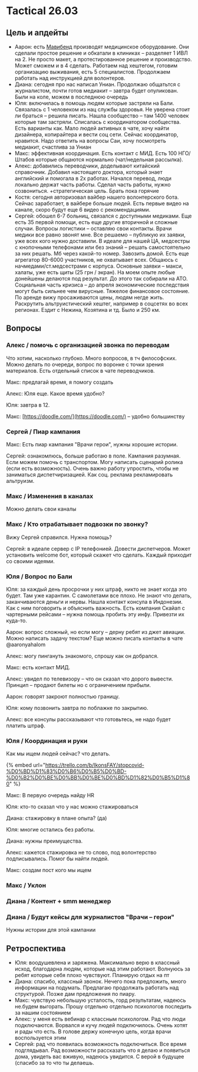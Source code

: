 # Tactical 26.03

## Цель и апдейты

* Аарон: есть [Мавибенд](https://covid19.mawi.band/) производят медицинское оборудование. Они сделали простое решение и обкатали в клиниках – разделяет 1 ИВЛ на 2. Не просто макет, а протестированное решение и производство. Может сможем и в 4 сделать. Работаем над хештегом, готовим организацию выживания, есть 5 специалистов. Продолжаем работать над инструкцией для волонтеров. 
* Диана: сегодня про нас написал Униан. Продолжаю общатьтся с журналистом, почти готов медиакит – завтра будет опуликован. Были на коле, можем в последнюю очередь
* Юля: включилась в помощь людям которые застряли на Бали. Связалась с 1 человеком из нац службы здоровья. Не уверена стоит ли браться – решила писать. Нашла сообщество – там 1400 человек которые там застряли. Списалась с координатором сообщества. Есть варианты как. Мало людей активных в чате, хочу найти дизайнера, копирайтера и вести соц сети. Сейчас координатор, нравится. Надо ответить на вопросы Саи, хочу посмотреть медиакит, счастлива за Униан
* Макс: эффективная координация. Есть контакт с МИД. Есть 100 НГО/Штабов которые общаются нормально \(чат/недельная рассылка\).
* Алекс: добавились переводчики, доделывают китайский справочник. Добавил настоящего доктора, который знает английский и помогала в 2х работах. Начался перевод, люди локально держат часть работы. Сделал часть работы, нужно созвониться. +стратегическая цель. Брать пока горячие
* Костя: сегодня авторизовал вайбер нашего волонтерского бота. Сейчас заработает, в вайбере больше людей. Есть первые видео на канале, скоро будут еще 6 видео с рекомендациями.
* Сергей: обошел 6-7 больниц, связался с доступными медиками. Еще есть 35 первой помощи, есть еще другие вторичной и сложные случаи. Вопросы логистики – оставляю свои контакты. Врачи медики все равно звонят мне. Все решаемо – публикую их заявки, уже всех кого нужно доставили. В идеале для нашей ЦА, медсестры с кнопочными телефонами или без знаний – решать самостоятельно за них решать. Мб через какой-то номер. Завозить домой. Есть еще агрегатор 80-6000 участников, не охватывает всех. Общаюсь с начмедами/ст.медсестрами с корпуса. Основные заявки – макси, халаты, уже есть щиты \(25 грн / экран\). На моем опыте любые донейшены делаются под результат. До этого так собирали на АТО. Социальная часть кризиса – до апреля экономические последствия могут быть сильнее чем вирусные. Тяжелое финансовое состояние. По аренде вижу просаживаются цены, людям негде жить. Раскрутить альтруистический хештег, например в соцсетях во всех регионах. Ездит с Нежина, Козятина и тд. Было и 250 км.

## Вопросы

### Алекс / помочь с организацией звонка по переводам

Что хотим, насколько глубоко. Много вопросов, в тч философских. Можно делать по очереди, вопрос по воронке с точки зрения материалов. Есть отдельный список в чате переводчиков. 

Макс: предлагай время, я помогу создать

Алекс: Юля еще. Какое время удобно?

Юля: завтра в 12.

Макс: [https://doodle.com/](https://doodle.com/) – удобно большинству

### Сергей / Пиар кампания

Макс: Есть пиар кампания "Врачи герои", нужны хорошие истории.

Сергей: ознакомлюсь, больше работаю в поле. Кампания разумная. Если можем помочь с транспортом. Могу написать сценарий ролика \(если есть возможность\). Очень важно работу упростить, чтобы не заниматься диспетчиризацией. Как соц. реклама рекламировать альтруизм.

### Макс / Изменения в каналах

Можно делать свои каналы

### Макс / Кто отрабатывает подвозки по звонку?

Вижу Сергей справился. Нужна помощь?

Сергей: в идеале сервер с IP телефонией. Довести диспетчеров. Может установить welcome бот, который скажет что сделать. Каждый приходит со своими идеями. 

### Юля / Вопрос по Бали

Юля: за каждый день просрочки у них штраф, никто не знает когда это будет. Там уже карантин. С самолетами все плохо. Не знают что делать, заканчиваются деньги и нервы. Нашла контакт консула в Индонезии. Как с ним поговорить и объяснить важность. Есть компания Скайап с чартерными рейсами – нужна помощь пробить эту инфу. Привезти их куда-то.

Аарон: вопрос сложный, но если могу – дерну ребят из джет авиации. Можно написать задачу текстом? Еще можно писать контакты в чате @aaronyahalom

Алекс: могу пингануть знакомого, спрошу как он добрался.

Макс: есть контакт МИД. 

Алекс: увидел по телевизору – что он сказал что дорого вывести. Принцип – продают билеты но с ограничением прибыли.

Аарон: говорят закроют полностью границу.

Юля: кому позвонить завтра по поблажке по закрытию.

Алекс: все консулы рассказывают что готовьтесь, не надо будет платить штраф.

### Юля / Координация и руки

Как мы ищем людей сейчас? что делать.

{% embed url="https://trello.com/b/IkonsFAY/stopcovid-%D0%BD%D1%83%D0%B6%D0%B5%D0%BD-%D0%B2%D0%BE%D0%BB%D0%BE%D0%BD%D1%82%D0%B5%D1%80" %}

Макс: В первую очередь найду HR

Юля: кто-то сказал что у нас можно стажироваться

Диана: стажировку в плане опыта? \(да\)

Юля: многие остались без работы.

Диана: нужны преимущества.

Алекс: кажется стажировка не то слово, под волонтерство подписывались. Помог бы найти людей.

Макс: создам пост кого мы ищем

### Макс / Уклон

### Диана / Контент + smm менеджер

### Диана / Будут кейсы для журналистов "Врачи – герои"

Нужны истории для этой кампании

## Ретроспектива

* Юля: воодушевлена и заряжена. Максимально верю в классный исход, благодарна людям, которые над этим работают. Волнуюсь за ребят которые себя плохо чувствуют. Планирую отдых на пт
* Диана: спасибо, классный звонок. Нечего пока предложить, много информации на подумать. Предлагаю продолжать работать над структурой. Позже дам предложения по пиару. 
* Макс: чувствую небольшую усталость, горд результатам, надеюсь не.будем выгорать. Прошу отдельно отдельно психологов последить за нашим состоянием
* Алекс: у меня есть вебинар с классным психологом. Рад что люди подключаются. Ворвался и кучу людей подключилось. Очень хотят и рады что есть. В голове держу конечную цель, когда врачи воспользуется этим
* Сергей: рад что появилась возможность подключиться. Все время подглядывал. Рад возможности рассказать что я делаю и появиться дома, увидеть вас вживую, надеюсь увидится. С верой в будущее \(спасибо за то что ты делаешь.

